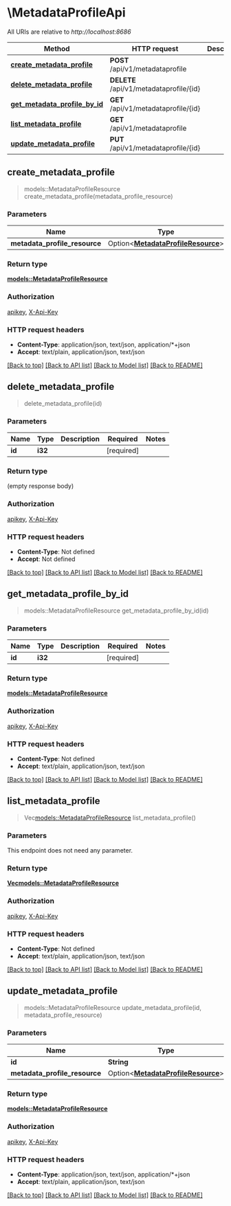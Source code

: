 # \MetadataProfileApi

All URIs are relative to *http://localhost:8686*

Method | HTTP request | Description
------------- | ------------- | -------------
[**create_metadata_profile**](MetadataProfileApi.md#create_metadata_profile) | **POST** /api/v1/metadataprofile | 
[**delete_metadata_profile**](MetadataProfileApi.md#delete_metadata_profile) | **DELETE** /api/v1/metadataprofile/{id} | 
[**get_metadata_profile_by_id**](MetadataProfileApi.md#get_metadata_profile_by_id) | **GET** /api/v1/metadataprofile/{id} | 
[**list_metadata_profile**](MetadataProfileApi.md#list_metadata_profile) | **GET** /api/v1/metadataprofile | 
[**update_metadata_profile**](MetadataProfileApi.md#update_metadata_profile) | **PUT** /api/v1/metadataprofile/{id} | 



## create_metadata_profile

> models::MetadataProfileResource create_metadata_profile(metadata_profile_resource)


### Parameters


Name | Type | Description  | Required | Notes
------------- | ------------- | ------------- | ------------- | -------------
**metadata_profile_resource** | Option<[**MetadataProfileResource**](MetadataProfileResource.md)> |  |  |

### Return type

[**models::MetadataProfileResource**](MetadataProfileResource.md)

### Authorization

[apikey](../README.md#apikey), [X-Api-Key](../README.md#X-Api-Key)

### HTTP request headers

- **Content-Type**: application/json, text/json, application/*+json
- **Accept**: text/plain, application/json, text/json

[[Back to top]](#) [[Back to API list]](../README.md#documentation-for-api-endpoints) [[Back to Model list]](../README.md#documentation-for-models) [[Back to README]](../README.md)


## delete_metadata_profile

> delete_metadata_profile(id)


### Parameters


Name | Type | Description  | Required | Notes
------------- | ------------- | ------------- | ------------- | -------------
**id** | **i32** |  | [required] |

### Return type

 (empty response body)

### Authorization

[apikey](../README.md#apikey), [X-Api-Key](../README.md#X-Api-Key)

### HTTP request headers

- **Content-Type**: Not defined
- **Accept**: Not defined

[[Back to top]](#) [[Back to API list]](../README.md#documentation-for-api-endpoints) [[Back to Model list]](../README.md#documentation-for-models) [[Back to README]](../README.md)


## get_metadata_profile_by_id

> models::MetadataProfileResource get_metadata_profile_by_id(id)


### Parameters


Name | Type | Description  | Required | Notes
------------- | ------------- | ------------- | ------------- | -------------
**id** | **i32** |  | [required] |

### Return type

[**models::MetadataProfileResource**](MetadataProfileResource.md)

### Authorization

[apikey](../README.md#apikey), [X-Api-Key](../README.md#X-Api-Key)

### HTTP request headers

- **Content-Type**: Not defined
- **Accept**: text/plain, application/json, text/json

[[Back to top]](#) [[Back to API list]](../README.md#documentation-for-api-endpoints) [[Back to Model list]](../README.md#documentation-for-models) [[Back to README]](../README.md)


## list_metadata_profile

> Vec<models::MetadataProfileResource> list_metadata_profile()


### Parameters

This endpoint does not need any parameter.

### Return type

[**Vec<models::MetadataProfileResource>**](MetadataProfileResource.md)

### Authorization

[apikey](../README.md#apikey), [X-Api-Key](../README.md#X-Api-Key)

### HTTP request headers

- **Content-Type**: Not defined
- **Accept**: text/plain, application/json, text/json

[[Back to top]](#) [[Back to API list]](../README.md#documentation-for-api-endpoints) [[Back to Model list]](../README.md#documentation-for-models) [[Back to README]](../README.md)


## update_metadata_profile

> models::MetadataProfileResource update_metadata_profile(id, metadata_profile_resource)


### Parameters


Name | Type | Description  | Required | Notes
------------- | ------------- | ------------- | ------------- | -------------
**id** | **String** |  | [required] |
**metadata_profile_resource** | Option<[**MetadataProfileResource**](MetadataProfileResource.md)> |  |  |

### Return type

[**models::MetadataProfileResource**](MetadataProfileResource.md)

### Authorization

[apikey](../README.md#apikey), [X-Api-Key](../README.md#X-Api-Key)

### HTTP request headers

- **Content-Type**: application/json, text/json, application/*+json
- **Accept**: text/plain, application/json, text/json

[[Back to top]](#) [[Back to API list]](../README.md#documentation-for-api-endpoints) [[Back to Model list]](../README.md#documentation-for-models) [[Back to README]](../README.md)

